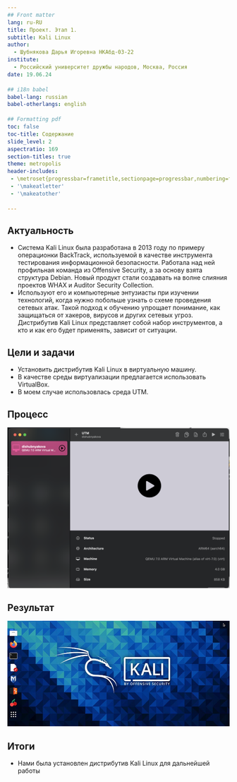 ```yaml
---
## Front matter
lang: ru-RU
title: Проект. Этап 1.
subtitle: Kali Linux
author:
  - Шубнякова Дарья Игоревна НКАбд-03-22
institute:
  - Российский университет дружбы народов, Москва, Россия
date: 19.06.24

## i18n babel
babel-lang: russian
babel-otherlangs: english

## Formatting pdf
toc: false
toc-title: Содержание
slide_level: 2
aspectratio: 169
section-titles: true
theme: metropolis
header-includes:
 - \metroset{progressbar=frametitle,sectionpage=progressbar,numbering=fraction}
 - '\makeatletter'
 - '\makeatother'
 
---
```


## Актуальность

- Система Kali Linux была разработана в 2013 году по примеру операционки BackTrack, используемой в качестве инструмента тестирования информационной безопасности. Работала над ней профильная команда из Offensive Security, а за основу взята структура Debian. Новый продукт стали создавать на волне слияния проектов WHAX и Auditor Security Collection.
- Используют его и компьютерные энтузиасты при изучении технологий, когда нужно побольше узнать о схеме проведения сетевых атак. Такой подход к обучению упрощает понимание, как защищаться от хакеров, вирусов и других сетевых угроз. Дистрибутив Kali Linux представляет собой набор инструментов, а кто и как его будет применять, зависит от ситуации.

## Цели и задачи

- Установить дистрибутив Kali Linux в виртуальную машину.
- В качестве среды виртуализации предлагается использовать VirtualBox.
- В моем случае использовлась среда UTM.

## Процесс

![](./image/1.png)

## Результат

![](./image/2.jpg)

## Итоги

- Нами была установлен дистрибутив Kali Linux для дальнейшей работы





